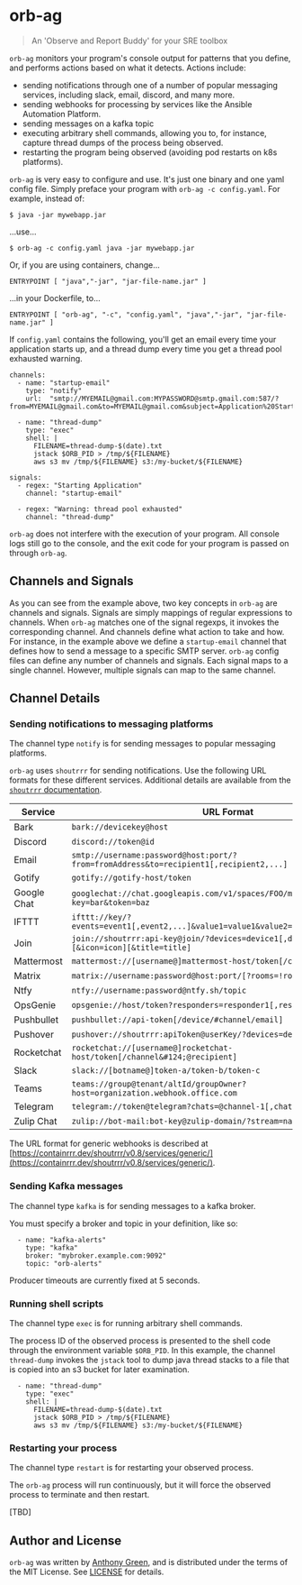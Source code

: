 # orb-ag
> An 'Observe and Report Buddy' for your SRE toolbox

`orb-ag` monitors your program's console output for patterns that you
define, and performs actions based on what it detects.  Actions
include:

* sending notifications through one of a number of popular messaging
  services, including slack, email, discord, and many more.
* sending webhooks for processing by services like the Ansible
  Automation Platform.
* sending messages on a kafka topic
* executing arbitrary shell commands, allowing you to, for instance,
  capture thread dumps of the process being observed.
* restarting the program being observed (avoiding pod restarts on k8s
  platforms).

`orb-ag` is very easy to configure and use.  It's just one binary and one yaml
config file.  Simply preface your program with `orb-ag -c config.yaml`.  For example, instead of:
```
$ java -jar mywebapp.jar
```
...use...
```
$ orb-ag -c config.yaml java -jar mywebapp.jar
```

Or, if you are using containers, change...
```
ENTRYPOINT [ "java","-jar", "jar-file-name.jar" ]
```
...in your Dockerfile, to...
```
ENTRYPOINT [ "orb-ag", "-c", "config.yaml", "java","-jar", "jar-file-name.jar" ]
```

If `config.yaml` contains the following, you'll get an email every
time your application starts up, and a thread dump every time you get a
thread pool exhausted warning.

```
channels:
  - name: "startup-email"
    type: "notify"
    url:  "smtp://MYEMAIL@gmail.com:MYPASSWORD@smtp.gmail.com:587/?from=MYEMAIL@gmail.com&to=MYEMAIL@gmail.com&subject=Application%20Starting!"

  - name: "thread-dump"
    type: "exec"
    shell: |
      FILENAME=thread-dump-$(date).txt
      jstack $ORB_PID > /tmp/${FILENAME}
      aws s3 mv /tmp/${FILENAME} s3:/my-bucket/${FILENAME}

signals:
  - regex: "Starting Application"
    channel: "startup-email"

  - regex: "Warning: thread pool exhausted"
    channel: "thread-dump"
```

`orb-ag` does not interfere with the execution of your program.  All
console logs still go to the console, and the exit code for your
program is passed on through `orb-ag`.

## Channels and Signals

As you can see from the example above, two key concepts in `orb-ag`
are channels and signals.  Signals are simply mappings of regular
expressions to channels.  When `orb-ag` matches one of the signal
regexps, it invokes the corresponding channel.  And channels define
what action to take and how.  For instance, in the example above we
define a `startup-email` channel that defines how to send a message to
a specific SMTP server.  `orb-ag` config files can define any number
of channels and signals.  Each signal maps to a single channel.
However, multiple signals can map to the same channel.

## Channel Details

### Sending notifications to messaging platforms

The channel type `notify` is for sending messages to popular messaging
platforms.

`orb-ag` uses `shoutrrr` for sending notifications.  Use the following
URL formats for these different services.  Additional details are
available from the [`shoutrrr`
documentation](https://containrrr.dev/shoutrrr/v0.8/services/overview/).

| Service     | URL Format                                                                                 |
|-------------|-------------------------------------------------------------------------------------------- |
| Bark        | `bark://devicekey@host`                                                                    |
| Discord     | `discord://token@id`                                                                       |
| Email       | `smtp://username:password@host:port/?from=fromAddress&to=recipient1[,recipient2,...]`     |
| Gotify      | `gotify://gotify-host/token`                                                               |
| Google Chat | `googlechat://chat.googleapis.com/v1/spaces/FOO/messages?key=bar&token=baz`               |
| IFTTT       | `ifttt://key/?events=event1[,event2,...]&value1=value1&value2=value2&value3=value3`     |
| Join        | `join://shoutrrr:api-key@join/?devices=device1[,device2, ...][&icon=icon][&title=title]` |
| Mattermost  | `mattermost://[username@]mattermost-host/token[/channel]`                                  |
| Matrix      | `matrix://username:password@host:port/[?rooms=!roomID1[,roomAlias2]]`                      |
| Ntfy        | `ntfy://username:password@ntfy.sh/topic`                                                   |
| OpsGenie    | `opsgenie://host/token?responders=responder1[,responder2]`                                 |
| Pushbullet  | `pushbullet://api-token[/device/#channel/email]`                                           |
| Pushover    | `pushover://shoutrrr:apiToken@userKey/?devices=device1[,device2, ...]`                     |
| Rocketchat  | `rocketchat://[username@]rocketchat-host/token[/channel&#124;@recipient]`                  |
| Slack       | `slack://[botname@]token-a/token-b/token-c`                                                |
| Teams       | `teams://group@tenant/altId/groupOwner?host=organization.webhook.office.com`               |
| Telegram    | `telegram://token@telegram?chats=@channel-1[,chat-id-1,...]`                               |
| Zulip Chat  | `zulip://bot-mail:bot-key@zulip-domain/?stream=name-or-id&topic=name`                     |

The URL format for generic webhooks is described at
[https://containrrr.dev/shoutrrr/v0.8/services/generic/](https://containrrr.dev/shoutrrr/v0.8/services/generic/).

### Sending Kafka messages

The channel type `kafka` is for sending messages to a kafka broker.

You must specify a broker and topic in your definition, like so:

```
  - name: "kafka-alerts"
    type: "kafka"
    broker: "mybroker.example.com:9092"
    topic: "orb-alerts"
```

Producer timeouts are currently fixed at 5 seconds.

### Running shell scripts

The channel type `exec` is for running arbitrary shell commands.

The process ID of the observed process is presented to the shell code
through the environment variable `$ORB_PID`.  In this example, the
channel `thread-dump` invokes the `jstack` tool to dump java thread
stacks to a file that is copied into an s3 bucket for later
examination.

```
  - name: "thread-dump"
    type: "exec"
    shell: |
      FILENAME=thread-dump-$(date).txt
      jstack $ORB_PID > /tmp/${FILENAME}
      aws s3 mv /tmp/${FILENAME} s3:/my-bucket/${FILENAME}
```

### Restarting your process

The channel type `restart` is for restarting your observed process.

The `orb-ag` process will run continuously, but it will force the
observed process to terminate and then restart.

[TBD]

## Author and License

`orb-ag` was written by [Anthony
Green](https://github.com/atgreen), and is distributed under the terms
of the MIT License.  See
[LICENSE](https://raw.githubusercontent.com/atgreen/orb-ag/main/LICENSE)
for details.
